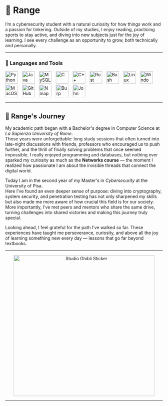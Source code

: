 # :water_buffalo: Range 

I’m a cybersecurity student with a natural curiosity for how things work and a passion for tinkering. Outside of my studies, I enjoy reading, practicing sports to stay active, and diving into new subjects just for the joy of learning. I see every challenge as an opportunity to grow, both technically and personally.

---

### 🔧 Languages and Tools

<p align="left">
  <!-- Languages -->
  <img src="https://cdn.jsdelivr.net/gh/devicons/devicon/icons/python/python-original.svg" title="Python" alt="Python" width="40" height="40" style="padding-right:10px;" />
  <img src="https://cdn.jsdelivr.net/gh/devicons/devicon/icons/java/java-original.svg" title="Java" alt="Java" width="40" height="40" style="padding-right:10px;" />
  <img src="https://cdn.jsdelivr.net/gh/devicons/devicon/icons/mysql/mysql-original.svg" title="MySQL" alt="MySQL" width="40" height="40" style="padding-right:10px;" />
  <img src="https://cdn.jsdelivr.net/gh/devicons/devicon/icons/c/c-original.svg" title="C" alt="C" width="40" height="40" style="padding-right:10px;" />
  <img src="https://cdn.jsdelivr.net/gh/devicons/devicon/icons/cplusplus/cplusplus-original.svg" title="C++" alt="C++" width="40" height="40" style="padding-right:10px;" />
  <img src="https://raw.githubusercontent.com/simple-icons/simple-icons/develop/icons/rust.svg" title="Rust" alt="Rust" width="40" height="40" style="padding-right:10px;" />
  <img src="https://cdn.jsdelivr.net/gh/devicons/devicon/icons/bash/bash-original.svg" title="Bash" alt="Bash" width="40" height="40" style="padding-right:10px;" />

  <!-- Operating Systems -->
  <img src="https://cdn.jsdelivr.net/gh/devicons/devicon/icons/linux/linux-original.svg" title="Linux" alt="Linux" width="40" height="40" style="padding-right:10px;" />
  <img src="https://cdn.jsdelivr.net/gh/devicons/devicon/icons/windows8/windows8-original.svg" title="Windows" alt="Windows" width="40" height="40" style="padding-right:10px;" />
  <img src="https://cdn.jsdelivr.net/gh/devicons/devicon/icons/apple/apple-original.svg" title="MacOS" alt="MacOS" width="40" height="40" style="padding-right:10px;" />

  <!-- Tools -->
  <img src="https://cdn.jsdelivr.net/gh/devicons/devicon/icons/github/github-original.svg" title="GitHub" alt="GitHub" width="40" height="40" style="padding-right:10px;" />
  <img src="https://nmap.org/images/nmap-logo-256x256.png" title="Nmap" alt="Nmap" width="40" height="40" style="padding-right:10px;" />
  <img src="https://raw.githubusercontent.com/simple-icons/simple-icons/develop/icons/portswigger.svg" title="Burp Suite" alt="Burp Suite" width="40" height="40" style="padding-right:10px;" />
  <img src="https://img.icons8.com/ios-filled/50/000000/key.png" title="John the Ripper" alt="John the Ripper" width="40" height="40" style="padding-right:10px;" />
</p>

---

## 🚀 Range's Journey

My academic path began with a Bachelor's degree in Computer Science at *La Sapienza University of Rome*.  
Those years were unforgettable: long study sessions that often turned into late-night discussions with friends, professors who encouraged us to push further, and the thrill of finally solving problems that once seemed impossible. I really enjoyed programming and databases, but nothing ever sparked my curiosity as much as the **Networks course** — the moment I realized how passionate I am about the invisible threads that connect the digital world.  

Today I am in the second year of my Master's in *Cybersecurity* at the University of Pisa.  
Here I’ve found an even deeper sense of purpose: diving into cryptography, system security, and penetration testing has not only sharpened my skills but also made me more aware of how crucial this field is for our society. More importantly, I’ve met peers and mentors who share the same drive, turning challenges into shared victories and making this journey truly special.  

Looking ahead, I feel grateful for the path I’ve walked so far. These experiences have taught me perseverance, curiosity, and above all the joy of learning something new every day — lessons that go far beyond textbooks.

---

<p align="center">
  <img src="https://media.giphy.com/media/fwqAg6ZS6ebL2/giphy.gif" width="450" alt="Studio Ghibli Sticker">
</p>

---


